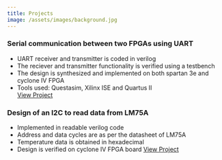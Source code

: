 ```yaml
---
title: Projects
image: /assets/images/background.jpg
---
```


### Serial communication between two FPGAs using UART
* UART receiver and transmitter is coded in verilog
* The reciever and transmitter functionality is verified using a testbench
* The design is synthesized and implemented on both spartan 3e and cyclone IV FPGA
* Tools used: Questasim, Xilinx ISE and Quartus II                              
[View Project](/serialfpga.html)

### Design of an I2C to read data from LM75A
* Implemented  in  readable verilog code
* Address and data cycles are as per the datasheet of LM75A
* Temperature data is obtained in hexadecimal
* Design is verified on cyclone IV FPGA board
[View Project](/i2cread.html)


